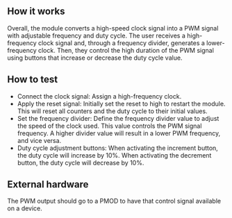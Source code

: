 <!---

This file is used to generate your project datasheet. Please fill in the information below and delete any unused
sections.

You can also include images in this folder and reference them in the markdown. Each image must be less than
512 kb in size, and the combined size of all images must be less than 1 MB.
-->

## How it works

Overall, the module converts a high-speed clock signal into a PWM signal with adjustable frequency and duty cycle. The user receives a high-frequency clock signal and, through a frequency divider, generates a lower-frequency clock. Then, they control the high duration of the PWM signal using buttons that increase or decrease the duty cycle value.

## How to test

- Connect the clock signal: Assign a high-frequency clock.
- Apply the reset signal: Initially set the reset to high to restart the module. This will reset all counters and the duty cycle to their initial values.
- Set the frequency divider: Define the frequency divider value to adjust the speed of the clock used. This value controls the PWM signal frequency. A higher divider value will result in a lower PWM frequency, and vice versa.
- Duty cycle adjustment buttons: When activating the increment button, the duty cycle will increase by 10%. When activating the decrement button, the duty cycle will decrease by 10%.

## External hardware

The PWM output should go to a PMOD to have that control signal available on a device.
